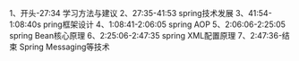 1、开头-27:34 学习方法与建议
2、27:35-41:53 spring技术发展
3、41:54-1:08:40s pring框架设计
4、1:08:41-2:06:05 spring AOP
5、2:06:06-2:25:05 spring Bean核心原理
6、2:25:06-2:47:35 spring XML配置原理
7、2:47:36-结束 Spring Messaging等技术